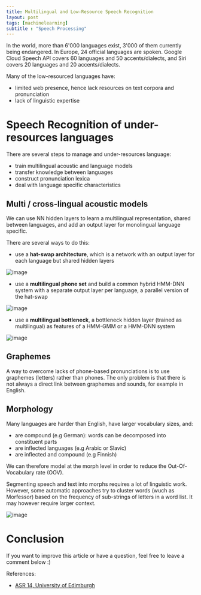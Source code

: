 ```yaml
---
title: Multilingual and Low-Resource Speech Recognition
layout: post
tags: [machinelearning]
subtitle : "Speech Processing"
---
```


<script type="text/javascript" async
src="https://cdn.mathjax.org/mathjax/latest/MathJax.js?config=TeX-MML-AM_CHTML">
</script>

In the world, more than 6'000 languages exist, 3'000 of them currently being endangered. In Europe, 24 official languages are spoken. Google Cloud Speech API covers 60 languages and 50 accents/dialects, and Siri covers 20 languages and 20 accents/dialects.

Many of the low-resourced languages have:
- limited web presence, hence lack resources on text corpora and pronunciation
- lack of linguistic expertise

# Speech Recognition of under-resources languages

There are several steps to manage and under-resources language:
- train multilingual acoustic and language models
- transfer knowledge between languages
- construct pronunciation lexica
- deal with language specific characteristics

## Multi / cross-lingual acoustic models

We can use NN hidden layers to learn a multilingual representation, shared between languages, and add an output layer for monolingual language specific.

There are several ways to do this:
- use a **hat-swap architecture**, which is a network with an output layer for each language but shared hidden layers

![image](https://maelfabien.github.io/assets/images/asr_64.png)

- use a **multilingual phone set** and build a common hybrid HMM-DNN system with a separate output layer per language, a parallel version of the hat-swap

![image](https://maelfabien.github.io/assets/images/asr_65.png)

- use a **multilingual bottleneck**, a bottleneck hidden layer (trained as multilingual) as features of a HMM-GMM or a HMM-DNN system

![image](https://maelfabien.github.io/assets/images/asr_66.png)

## Graphemes

A way to overcome lacks of phone-based pronunciations is to use graphemes (letters) rather than phones. The only problem is that there is not always a direct link between graphemes and sounds, for example in English.

## Morphology

Many languages are harder than English, have larger vocabulary sizes, and:
- are compound (e.g German): words can be decomposed into constituent parts
- are inflected languages (e.g Arabic or Slavic)
- are inflected and compound (e.g Finnish)

We can therefore model at the morph level in order to reduce the Out-Of-Vocabulary rate (OOV).

Segmenting speech and text into morphs requires a lot of linguistic work. However, some automatic approaches try to cluster words (wuch as Morfessor) based on the frequency of sub-strings of letters in a word list. It may however require larger context.

![image](https://maelfabien.github.io/assets/images/asr_67.png)

# Conclusion

If you want to improve this article or have a question, feel free to leave a comment below :)

References:
- [ASR 14, University of Edimburgh](http://www.inf.ed.ac.uk/teaching/courses/asr/2019-20/asr14-multiling.pdf)
